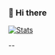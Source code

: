 ### 👋 Hi there

[![Stats](https://streak-stats.demolab.com?user=i6c&theme=tokyonight&hide_border=true&short_numbers=true&date_format=n%2Fj%5B%2FY%5D&stroke=12DD94&fire=EB5454)](https://git.io/streak-stats)


--
